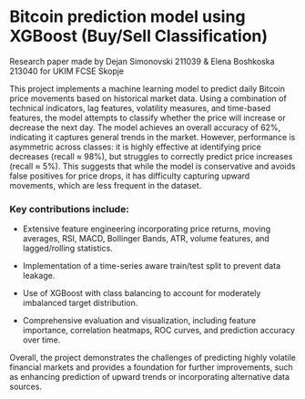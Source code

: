 # Bitcoin prediction model using XGBoost (Buy/Sell Classification)

Research paper made by Dejan Simonovski 211039 & Elena Boshkoska 213040 for UKIM FCSE Skopje

This project implements a machine learning model to predict daily Bitcoin price movements based on historical market data. Using a combination of technical indicators, lag features, volatility measures, and time-based features, the model attempts to classify whether the price will increase or decrease the next day.
The model achieves an overall accuracy of 62%, indicating it captures general trends in the market. However, performance is asymmetric across classes: it is highly effective at identifying price decreases (recall ≈ 98%), but struggles to correctly predict price increases (recall ≈ 5%). This suggests that while the model is conservative and avoids false positives for price drops, it has difficulty capturing upward movements, which are less frequent in the dataset.

### Key contributions include:

* Extensive feature engineering incorporating price returns, moving averages, RSI, MACD, Bollinger Bands, ATR, volume features, and lagged/rolling statistics.

* Implementation of a time-series aware train/test split to prevent data leakage.

* Use of XGBoost with class balancing to account for moderately imbalanced target distribution.

* Comprehensive evaluation and visualization, including feature importance, correlation heatmaps, ROC curves, and prediction accuracy over time.

Overall, the project demonstrates the challenges of predicting highly volatile financial markets and provides a foundation for further improvements, such as enhancing prediction of upward trends or incorporating alternative data sources.
